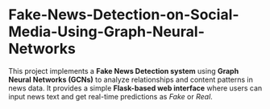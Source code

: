 # Fake-News-Detection-on-Social-Media-Using-Graph-Neural-Networks
This project implements a **Fake News Detection system** using **Graph Neural Networks (GCNs)** to analyze relationships and content patterns in news data. It provides a simple **Flask-based web interface** where users can input news text and get real-time predictions as *Fake* or *Real*.
